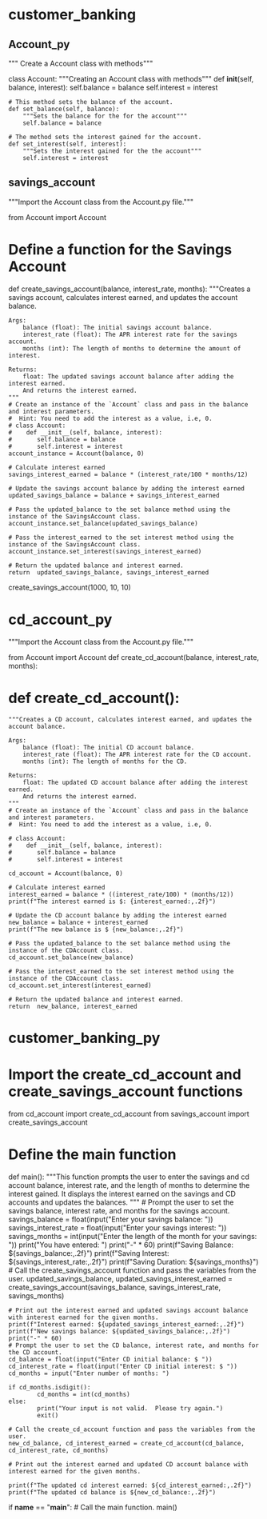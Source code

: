 # customer_banking

## Account_py
""" Create a Account class with methods"""

class Account:
    """Creating an Account class with methods"""
    def __init__(self, balance, interest):
        self.balance = balance
        self.interest = interest

    # This method sets the balance of the account.
    def set_balance(self, balance):
        """Sets the balance for the for the account"""
        self.balance = balance

    # The method sets the interest gained for the account.
    def set_interest(self, interest):
        """Sets the interest gained for the the account"""
        self.interest = interest

## savings_account
"""Import the Account class from the Account.py file."""

from Account import Account

# Define a function for the Savings Account
def create_savings_account(balance, interest_rate, months):
    """Creates a savings account, calculates interest earned, and updates the account balance.

    Args:
        balance (float): The initial savings account balance.
        interest_rate (float): The APR interest rate for the savings account.
        months (int): The length of months to determine the amount of interest.

    Returns:
        float: The updated savings account balance after adding the interest earned.
        And returns the interest earned.
    """
    # Create an instance of the `Account` class and pass in the balance and interest parameters.
    #  Hint: You need to add the interest as a value, i.e, 0.
    # class Account:
    #    def __init__(self, balance, interest):
    #       self.balance = balance
    #       self.interest = interest
    account_instance = Account(balance, 0)

    # Calculate interest earned
    savings_interest_earned = balance * (interest_rate/100 * months/12)

    # Update the savings account balance by adding the interest earned
    updated_savings_balance = balance + savings_interest_earned

    # Pass the updated_balance to the set balance method using the instance of the SavingsAccount class.
    account_instance.set_balance(updated_savings_balance)

    # Pass the interest_earned to the set interest method using the instance of the SavingsAccount class.
    account_instance.set_interest(savings_interest_earned)

    # Return the updated balance and interest earned.
    return  updated_savings_balance, savings_interest_earned
create_savings_account(1000, 10, 10)

# cd_account_py
"""Import the Account class from the Account.py file."""

from Account import Account
def create_cd_account(balance, interest_rate, months):
# def create_cd_account():
    """Creates a CD account, calculates interest earned, and updates the account balance.

    Args:
        balance (float): The initial CD account balance.
        interest_rate (float): The APR interest rate for the CD account.
        months (int): The length of months for the CD.

    Returns:
        float: The updated CD account balance after adding the interest earned.
        And returns the interest earned.
    """
    # Create an instance of the `Account` class and pass in the balance and interest parameters.
    #  Hint: You need to add the interest as a value, i.e, 0.
    
    # class Account:
    #    def __init__(self, balance, interest):
    #       self.balance = balance
    #       self.interest = interest
    
    cd_account = Account(balance, 0)
    
    # Calculate interest earned
    interest_earned = balance * ((interest_rate/100) * (months/12))
    print(f"The interest earned is $: {interest_earned:,.2f}")

    # Update the CD account balance by adding the interest earned
    new_balance = balance + interest_earned
    print(f"The new balance is $ {new_balance:,.2f}")

    # Pass the updated_balance to the set balance method using the instance of the CDAccount class.
    cd_account.set_balance(new_balance)

    # Pass the interest_earned to the set interest method using the instance of the CDAccount class.
    cd_account.set_interest(interest_earned)

    # Return the updated balance and interest earned.
    return  new_balance, interest_earned
    
# customer_banking_py
# Import the create_cd_account and create_savings_account functions
from cd_account import create_cd_account
from savings_account import create_savings_account

# Define the main function
def main():
    """This function prompts the user to enter the savings and cd account balance, interest rate,
    and the length of months to determine the interest gained.
    It displays the interest earned on the savings and CD accounts and updates the balances.
    """
    # Prompt the user to set the savings balance, interest rate, and months for the savings account.
    savings_balance = float(input("Enter your savings balance: "))
    savings_interest_rate = float(input("Enter your savings interest: "))
    savings_months = int(input("Enter the length of the month for your savings: "))
    print("You have entered: ")
    print("-" * 60)
    print(f"Saving Balance: ${savings_balance:,.2f}")
    print(f"Saving Interest: ${savings_interest_rate:,.2f}")
    print(f"Saving Duration: ${savings_months}")
    # Call the create_savings_account function and pass the variables from the user.
    updated_savings_balance, updated_savings_interest_earned = create_savings_account(savings_balance, savings_interest_rate, savings_months)

    # Print out the interest earned and updated savings account balance with interest earned for the given months.
    print(f"Interest earned: ${updated_savings_interest_earned:,.2f}")  
    print(f"New savings balance: ${updated_savings_balance:,.2f}")
    print("-" * 60)
    # Prompt the user to set the CD balance, interest rate, and months for the CD account.
    cd_balance = float(input("Enter CD initial balance: $ "))
    cd_interest_rate = float(input("Enter CD initial interest: $ "))
    cd_months = input("Enter number of months: ")
    
    if cd_months.isdigit():
            cd_months = int(cd_months)
    else:
            print("Your input is not valid.  Please try again.")
            exit()
            
    # Call the create_cd_account function and pass the variables from the user.
    new_cd_balance, cd_interest_earned = create_cd_account(cd_balance, cd_interest_rate, cd_months)

    # Print out the interest earned and updated CD account balance with interest earned for the given months.
    
    print(f"The updated cd interest earned: ${cd_interest_earned:,.2f}")
    print(f"The updated cd balance is ${new_cd_balance:,.2f}")

if __name__ == "__main__":
    # Call the main function.
    main()




